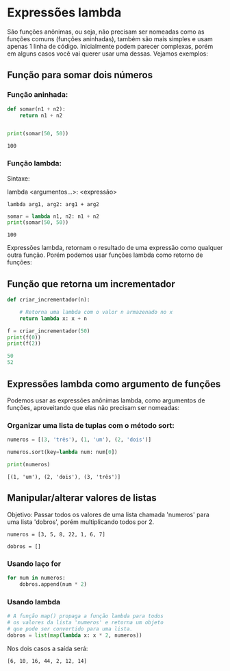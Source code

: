 # Expressões lambda

São funções anônimas, ou seja, não precisam ser nomeadas como as funções comuns (funções aninhadas), também são mais simples e usam apenas 1 linha de código. Inicialmente podem parecer complexas, porém em alguns casos você vai querer usar uma dessas. Vejamos exemplos:


## Função para somar dois números

### Função aninhada:
```python
def somar(n1 + n2):
    return n1 + n2


print(somar(50, 50))
```

```
100
```

### Função lambda:
Sintaxe: 

lambda <argumentos...\>: <expressão>

```lambda arg1, arg2: arg1 + arg2```

```python
somar = lambda n1, n2: n1 + n2
print(somar(50, 50))
```

```
100
```

Expressões lambda, retornam o resultado de uma expressão como qualquer outra função. Porém podemos usar funções lambda como retorno de funções:


## Função que retorna um incrementador

```python
def criar_incrementador(n):

    # Retorna uma lambda com o valor n armazenado no x
    return lambda x: x + n
```

```python
f = criar_incrementador(50)
print(f(0))
print(f(2))
```

```python
50
52
```


## Expressões lambda como argumento de funções
Podemos usar as expressões anônimas lambda, como argumentos de funções, aproveitando que elas não precisam ser nomeadas:

### Organizar uma lista de tuplas com o método sort:
```python
numeros = [(3, 'três'), (1, 'um'), (2, 'dois')]

numeros.sort(key=lambda num: num[0])

print(numeros)
```

```
[(1, 'um'), (2, 'dois'), (3, 'três')]
```

## Manipular/alterar valores de listas
Objetivo: Passar todos os valores de uma lista chamada 'numeros' para uma lista 'dobros', porém multiplicando todos por 2.

```numeros = [3, 5, 8, 22, 1, 6, 7]```

```dobros = []```

### Usando laço **for**
```python
for num in numeros:
    dobros.append(num * 2)
```

### Usando lambda
```python
# A função map() propaga a função lambda para todos 
# os valores da lista 'numeros' e retorna um objeto 
# que pode ser convertido para uma lista.
dobros = list(map(lambda x: x * 2, numeros))
```

Nos dois casos a saída será:
```
[6, 10, 16, 44, 2, 12, 14]
```
